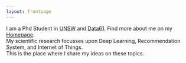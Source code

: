```yaml
---
layout: frontpage
---
```


I am a Phd Student in [UNSW](https://www.unsw.edu.au/) and [Data61](https://www.data61.csiro.au/). Find more about me on my [Homepage](http://www.cse.unsw.edu.au/~z5122282/).<br>
My scientific research focusses upon Deep Learning, Recommendation System, and Internet of Things. <br>
This is the place where I share my ideas on these topics. 
